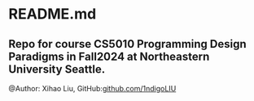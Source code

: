 # README.md

Repo for course **CS5010 Programming Design Paradigms** in Fall2024 at Northeastern University Seattle.
---
@Author: Xihao Liu, GitHub:[github.com/1ndigoLIU](github.com/1ndigoLIU)
